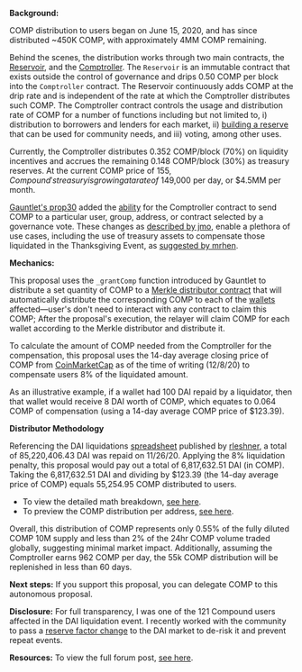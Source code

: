 
**Background:**

COMP distribution to users began on June 15, 2020, and has since distributed ~450K COMP, with approximately 4MM COMP remaining.

Behind the scenes, the distribution works through two main contracts, the [Reservoir](https://etherscan.io/address/0x2775b1c75658be0f640272ccb8c72ac986009e38), and the [Comptroller](https://etherscan.io/address/0x3d9819210a31b4961b30ef54be2aed79b9c9cd3b). The `Reservoir` is an immutable contract that exists outside the control of governance and drips 0.50 COMP per block into the `Comptroller` contract. The Reservoir continuously adds COMP at the drip rate and is independent of the rate at which the Comptroller distributes such COMP. The Comptroller contract controls the usage and distribution rate of COMP for a number of functions including but not limited to, i) distribution to borrowers and lenders for each market, ii) [building a reserve](https://compound.finance/governance/proposals/21) that can be used for community needs, and iii) voting, among other uses.

Currently, the Comptroller distributes 0.352 COMP/block (70%) on liquidity incentives and accrues the remaining 0.148 COMP/block (30%) as treasury reserves. At the current COMP price of $155, Compound's treasury is growing at a rate of ~$149,000 per day, or $4.5MM per month.

[Gauntlet's prop30](https://compound.finance/governance/proposals/30) added the [ability](https://www.comp.xyz/t/compound-contributor-grants/756) for the Comptroller contract to send COMP to a particular user, group, address, or contract selected by a governance vote. These changes as [described by jmo](https://www.comp.xyz/t/compound-contributor-grants/756), enable a plethora of use cases, including the use of treasury assets to compensate those liquidated in the Thanksgiving Event, as [suggested by mrhen](https://www.comp.xyz/t/dai-liquidation-compensation/684/10).

**Mechanics:**

This proposal uses the `_grantComp` function introduced by Gauntlet to distribute a set quantity of COMP to a [Merkle distributor contract](https://github.com/kybx86/compound/blob/master/compensation_prop/merkle-root/compCompensationMerkleTree.json) that will automatically distribute the corresponding COMP to each of the [wallets](https://github.com/kybx86/compound/blob/master/compensation_prop/generateAddressBalances/addressBalancesDecimal.json) affected—user's don't need to interact with any contract to claim this COMP; After the proposal's execution, the relayer will claim COMP for each wallet according to the Merkle distributor and distribute it.

To calculate the amount of COMP needed from the Comptroller for the compensation, this proposal uses the 14-day average closing price of COMP from [CoinMarketCap](https://coinmarketcap.com/currencies/compound/historical-data/) as of the time of writing (12/8/20) to compensate users 8% of the liquidated amount.

As an illustrative example, if a wallet had 100 DAI repaid by a liquidator, then that wallet would receive 8 DAI worth of COMP, which equates to 0.064 COMP of compensation (using a 14-day average COMP price of $123.39).

**Distributor Methodology**

Referencing the DAI liquidations [spreadsheet](https://docs.google.com/spreadsheets/d/1ozVGA7mwn-xFQb1oAKsNczMRL-Dj9JgG_0UXH2IQ1s8/edit#gid=0) published by [rleshner](https://twitter.com/rleshner), a total of 85,220,406.43 DAI was repaid on 11/26/20. Applying the 8% liquidation penalty, this proposal would pay out a total of 6,817,632.51 DAI (in COMP). Taking the 6,817,632.51 DAI and dividing by $123.39 (the 14-day average price of COMP) equals 55,254.95 COMP distributed to users.

- To view the detailed math breakdown, [see here](https://aws1.discourse-cdn.com/standard17/uploads/compoundcommunity/original/1X/6385f4950b0adcf89edc3178f7248c181908fb71.png).
- To preview the COMP distribution per address, [see here](https://github.com/kybx86/compound/blob/master/compensation_prop/generateAddressBalances/addressBalancesDecimal.json).

Overall, this distribution of COMP represents only 0.55% of the fully diluted COMP 10M supply and less than 2% of the 24hr COMP volume traded globally, suggesting minimal market impact. Additionally, assuming the Comptroller earns 962 COMP per day, the 55k COMP distribution will be replenished in less than 60 days.

**Next steps:**
If you support this proposal, you can delegate COMP to this autonomous proposal.

**Disclosure:**
For full transparency, I was one of the 121 Compound users affected in the DAI liquidation event. I recently worked with the community to pass a [reserve factor change](https://www.comp.xyz/t/increase-dai-reserve-factor-from-5-to-15/765/3) to the DAI market to de-risk it and prevent repeat events.

**Resources:**
To view the full forum post, [see here](https://www.comp.xyz/t/compensation-proposal/801).

